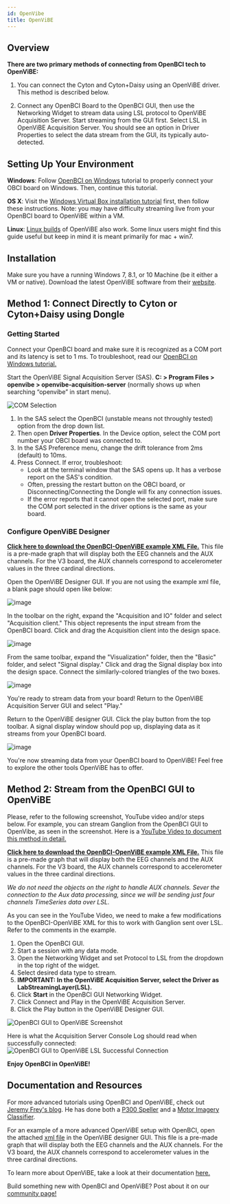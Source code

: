 ```yaml
---
id: OpenVibe
title: OpenViBE
---
```


## Overview

**There are two primary methods of connecting from OpenBCI tech to OpenViBE:**

1.  You can connect the Cyton and Cyton+Daisy using an OpenViBE driver. This method is described below.

2.  Connect any OpenBCI Board to the OpenBCI GUI, then use the Networking Widget to stream data using LSL protocol to OpenViBE Acquisition Server. Start streaming from the GUI first. Select LSL in OpenViBE Acquisition Server. You should see an option in Driver Properties to select the data stream from the GUI, its typically auto-detected.

## Setting Up Your Environment

**Windows**: Follow [OpenBCI on Windows](Troubleshooting/04-FTDI_Fix_Windows.md) tutorial to properly connect your OBCI board on Windows. Then, continue this tutorial.

**OS X**: Visit the [Windows Virtual Box installation tutorial](Software/CompatibleThirdPartySoftware/07-VirtualBox.md) first, then follow these instructions. Note: you may have difficulty streaming live from your OpenBCI board to OpenViBE within a VM.

**Linux**: [Linux builds](http://openvibe.inria.fr/downloads/) of OpenViBE also work. Some linux users might find this guide useful but keep in mind it is meant primarily for mac + win7.

## Installation

Make sure you have a running Windows 7, 8.1, or 10 Machine (be it either a VM or native).
Download the latest OpenViBE software from their [website](http://openvibe.inria.fr/downloads/).

## Method 1: Connect Directly to Cyton or Cyton+Daisy using Dongle

### Getting Started

Connect your OpenBCI board and make sure it is recognized as a COM port and its latency is set to 1 ms. To troubleshoot, read our [OpenBCI on Windows tutorial.](Troubleshooting/04-FTDI_Fix_Windows.md)

Start the OpenViBE Signal Acquisition Server (SAS). **C: &gt; Program Files &gt; openvibe &gt; openvibe-acquisition-server** (normally shows up when searching “openvibe” in start menu).

![COM Selection](../../assets/SoftwareImages/CompatibleThirdPartySoftwareImages/com-select.jpg)

1.  In the SAS select the OpenBCI (unstable means not throughly tested) option from the drop down list.
2.  Then open **Driver Properties**. In the Device option, select the COM port number your OBCI board was connected to.
3.  In the SAS Preference menu, change the drift tolerance from 2ms (default) to 10ms.
4.  Press Connect. If error, troubleshoot:
    - Look at the terminal window that the SAS opens up. It has a verbose report on the SAS's condition.
    - Often, pressing the restart button on the OBCI board, or Disconnecting/Connecting the Dongle will fix any connection issues.
    - If the error reports that it cannot open the selected port, make sure the COM port selected in the driver options is the same as your board.

### Configure OpenViBE Designer

**[Click here to download the OpenBCI-OpenViBE example XML File.](https://github.com/openbci-archive/Docs/blob/master/assets/files/Start_OBCI_Cyton.xml)** This file is a pre-made graph that will display both the EEG channels and the AUX channels. For the V3 board, the AUX channels correspond to accelerometer values in the three cardinal directions.

Open the OpenViBE Designer GUI. If you are not using the example xml file, a blank page should open like below:

![image](../../assets/SoftwareImages/CompatibleThirdPartySoftwareImages/OpenViBE_designer.JPG)

In the toolbar on the right, expand the "Acquisition and IO" folder and select "Acquisition client." This object represents the input stream from the OpenBCI board. Click and drag the Acquisition client into the design space.

![image](../../assets/SoftwareImages/CompatibleThirdPartySoftwareImages/OpenViBE_acquision_client.JPG)

From the same toolbar, expand the "Visualization" folder, then the "Basic" folder, and select "Signal display." Click and drag the Signal display box into the design space. Connect the similarly-colored triangles of the two boxes.

![image](../../assets/SoftwareImages/CompatibleThirdPartySoftwareImages/OpenViBE_signal_display.JPG)

You're ready to stream data from your board! Return to the OpenViBE Acquisition Server GUI and select "Play."

Return to the OpenViBE designer GUI. Click the play button from the top toolbar. A signal display window should pop up, displaying data as it streams from your OpenBCI board.

![image](../../assets/SoftwareImages/CompatibleThirdPartySoftwareImages/OpenViBE_signal_live.JPG)

You're now streaming data from your OpenBCI board to OpenViBE! Feel free to explore the other tools OpenViBE has to offer.

## Method 2: Stream from the OpenBCI GUI to OpenViBE

Please, refer to the following screenshot, YouTube video and/or steps below. For example, you can stream Ganglion from the OpenBCI GUI to OpenVibe, as seen in the screenshot. Here is a [YouTube Video to document this method in detail.](https://www.youtube.com/watch?v=97rNewfbTKA)

**[Click here to download the OpenBCI-OpenViBE example XML File.](https://github.com/openbci-archive/Docs/blob/master/assets/files/Start_OBCI_Cyton.xml)** This file is a pre-made graph that will display both the EEG channels and the AUX channels. For the V3 board, the AUX channels correspond to accelerometer values in the three cardinal directions.

_We do not need the objects on the right to handle AUX channels. Sever the connection to the Aux data processing, since we will be sending just four channels TimeSeries data over LSL._

As you can see in the YouTube Video, we need to make a few modifications to the OpenBCI-OpenViBE XML for this to work with Ganglion sent over LSL. Refer to the comments in the example.

1.  Open the OpenBCI GUI.
2.  Start a session with any data mode.
3.  Open the Networking Widget and set Protocol to LSL from the dropdown in the top right of the widget.
4.  Select desired data type to stream.
5.  **IMPORTANT: In the OpenViBE Acquisition Server, select the Driver as LabStreamingLayer(LSL).**
6.  Click **Start** in the OpenBCI GUI Networking Widget.
7.  Click Connect and Play in the OpenViBE Acquisition Server.
8.  Click the Play button in the OpenViBE Designer GUI.

![OpenBCI GUI to OpenViBE Screenshot](../../assets/SoftwareImages/CompatibleThirdPartySoftwareImages/Ganglion-Wifi-LSL-OpenVibe_screenshot.png)

Here is what the Acquisition Server Console Log should read when successfully connected:
![OpenBCI GUI to OpenViBE LSL Successful Connection](../../assets/SoftwareImages/CompatibleThirdPartySoftwareImages/Ganglion-Wifi-LSL-OpenVibe_successMessage.png)

**Enjoy OpenBCI in OpenViBE!**

## Documentation and Resources

For more advanced tutorials using OpenBCI and OpenViBE, check out [Jeremy Frey's blog](http://blog.jfrey.info/). He has done both a [P300 Speller](http://blog.jfrey.info/2015/02/04/openbci-p300-coadapt/) and a [Motor Imagery Classifier](http://blog.jfrey.info/2015/03/03/openbci-motor-imagery/).

For an example of a more advanced OpenViBE setup with OpenBCI, open the attached [xml file](https://github.com/openbci-archive/Docs/blob/master/assets/files/Start_OBCI_Cyton.xml) in the OpenViBE designer GUI. This file is a pre-made graph that will display both the EEG channels and the AUX channels. For the V3 board, the AUX channels correspond to accelerometer values in the three cardinal directions.

To learn more about OpenViBE, take a look at their documentation [here.](http://openvibe.inria.fr/documentation-index/)

Build something new with OpenBCI and OpenViBE? Post about it on our [community page!](http://openbci.com/community/)

